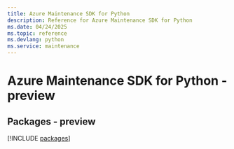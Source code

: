 ```yaml
---
title: Azure Maintenance SDK for Python
description: Reference for Azure Maintenance SDK for Python
ms.date: 04/24/2025
ms.topic: reference
ms.devlang: python
ms.service: maintenance
---
```

# Azure Maintenance SDK for Python - preview
## Packages - preview
[!INCLUDE [packages](maintenance-index.md)]